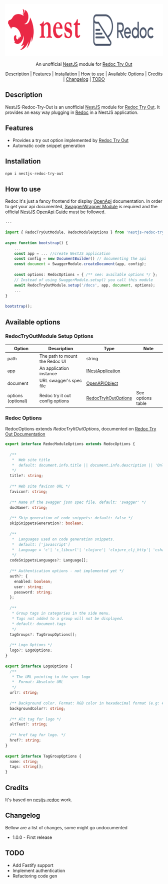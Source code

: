<p align="center">
  <img src="./nestjs-redoc-try-out.png" height="166" alt="NestJS Redoc Try Out Module" />
</p>
<p align="center">
    An unofficial <a href="https://nestjs.com">NestJS</a> module for <a href="https://www.npmjs.com/package/redoc-try-it-out">Redoc Try Out</a>
</p>

<div align="center">

[Description](#Description) |
[Features](#Features) |
[Installation](#Installation) |
[How to use](#How-to-use) |
[Available Options](#Available-options) |
[Credits](#Credits) |
[Changelog](#Changelog) |
[TODO](#TODO)

</div>

## Description
NestJS-Redoc-Try-Out is an unofficial [NestJS](https://nestjs.com) module for [Redoc Try Out](https://www.npmjs.com/package/redoc-try-it-out).
It provides an easy way plugging in [Redoc](https://github.com/Redocly/redoc) in a NestJS application.

## Features
- Provides a try out option implemented by [Redoc Try Out](https://www.npmjs.com/package/redoc-try-it-out)
- Automatic code snippet generation 

## Installation

`npm i nestjs-redoc-try-out`

## How to use

Redoc it's just a fancy frontend for display [OpenApi](https://swagger.io/specification/) documentation.
In order to get your api documented, [SwaggerWrapper Module](https://github.com/nestjs/swagger) is required and the official [NestJS OpenApi Guide](https://docs.nestjs.com/openapi/introduction) must be followed.


```typescript
...

import { RedocTryOutModule, RedocModuleOptions } from 'nestjs-redoc-try-out';

async function bootstrap() {
    ...
    const app = ... //create NestJS application
    const config = new DocumentBuilder() // documenting the api
    const document = SwaggerModule.createDocument(app, config);

    const options: RedocOptions = { /** see: available options */ };
    // Instead of using SwaggerModule.setup() you call this module
    await RedocTryOutModule.setup('/docs', app, document, options);
    ...
}

bootstrap();
```

## Available options

### RedocTryOutModule Setup Options
| Option                  | Description                     | Type                                                                              | Note                                      |
| ----------------------- | ------------------------------- | --------------------------------------------------------------------------------- | ----------------------------------------- |
| path                    | The path to mount the Redoc UI  | string                                                                            |                                           |
| app                     | An application instance         | [INestApplication](https://docs.nestjs.com/first-steps)                           |                                           |
| document                | URL swagger's spec file         | [OpenAPIObject](https://docs.nestjs.com/openapi/introduction#document-options)    |                                           |
| options (optional)      | Redoc try it out config options | [RedocTryItOutOptions](#Redoc-Try-It-Out-Options)                                 | See options table                         |

### Redoc Options
RedocOptions extends <i>RedocTryItOutOptions</i>, documented on [Redoc Try Out Documentation](https://www.npmjs.com/package/redoc-try-it-out#redoc-try-it-out-options)

```typescript
export interface RedocModuleOptions extends RedocOptions {

  /**
   *  Web site title
   *  default: document.info.title || document.info.description || 'Online documentation'
   */
  title?: string;
  
  /** Web site favicon URL */
  favicon?: string;

  /** Name of the swagger json spec file. default: 'swagger' */
  docName?: string;

  /** Skip generation of code snippets: default: false */
  skipSnippetsGeneration?: boolean;

  /**
   *  Languages used on code generation snippets.
   *  default: ['javascript']
   *  Language = 'c'| 'c_libcurl'| 'clojure'| 'clojure_clj_http'| 'csharp'| 'csharp_restsharp'| 'csharp_httpclient'| 'go'| 'go_native'|'http'|'http_1.1'|'java'|'java_okhttp'|'java_unirest'|'java_asynchttp'|'java_nethttp'|'javascript'|'javascript_jquery'|'javascript_fetch'|'javascript_xhr'|'javascript_axios'|'kotlin'|'kotlin_okhttp'|'node'|'node_native'|'node_request'|'node_unirest'|'node_axios'|'node_fetch'|'objc'|'objc_nsurlsession'|'ocaml'|'ocaml_cohttp'|'php'|'php_curl'|'php_http1'|'php_http2'|'powershell'|'powershell_webrequest'|'powershell_restmethod'|'python'|'python_python3'|'python_requests'|'r'|'r_httr'|'ruby'|'ruby_native'|'shell'|'shell_curl'|'shell_httpie'|'shell_wget'|'swift'|'swift_nsurlsession'
   */
  codeSnippetsLanguages?: Language[];

  /** Authentication options - not implemented yet */
  auth?: {
    enabled: boolean;
    user: string;
    password: string;
  };
  
  /**
   * Group tags in categories in the side menu.
   * Tags not added to a group will not be displayed.
   * default: document.tags
   */
  tagGroups?: TagGroupOptions[];

  /** Logo Options */
  logo?: LogoOptions;
}

export interface LogoOptions {
  /** 
   * The URL pointing to the spec logo
   *  Format: Absolute URL
   */
  url?: string;
  
  /** Background color. Format: RGB color in hexadecimal format (e.g: #0000ff) */
  backgroundColor?: string;
  
  /** Alt tag for logo */
  altText?: string;
  
  /** href tag for logo. */
  href?: string;
}

export interface TagGroupOptions {
  name: string;
  tags: string[];
}
```

## Credits

It's based on [nestjs-redoc](https://www.npmjs.com/package/nestjs-redoc) work.

## Changelog

Bellow are a list of changes, some might go undocumented

- 1.0.0 - First release

## TODO
- Add Fastify support
- Implement authentication
- Refactoring code gen
